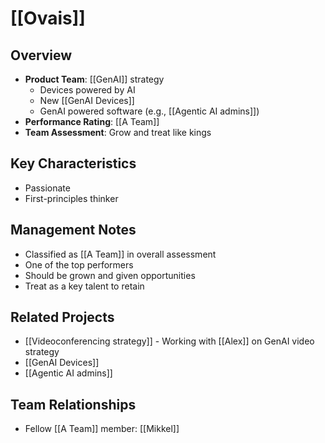 # [[Ovais]]

## Overview
- **Product Team**: [[GenAI]] strategy
  - Devices powered by AI
  - New [[GenAI Devices]]
  - GenAI powered software (e.g., [[Agentic AI admins]])
- **Performance Rating**: [[A Team]]
- **Team Assessment**: Grow and treat like kings

## Key Characteristics
- Passionate
- First-principles thinker

## Management Notes
- Classified as [[A Team]] in overall assessment
- One of the top performers
- Should be grown and given opportunities
- Treat as a key talent to retain

## Related Projects
- [[Videoconferencing strategy]] - Working with [[Alex]] on GenAI video strategy
- [[GenAI Devices]]
- [[Agentic AI admins]]

## Team Relationships
- Fellow [[A Team]] member: [[Mikkel]]